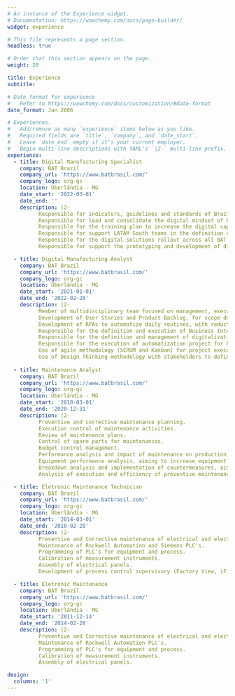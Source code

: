 ```yaml
---
# An instance of the Experience widget.
# Documentation: https://wowchemy.com/docs/page-builder/
widget: experience

# This file represents a page section.
headless: true

# Order that this section appears on the page.
weight: 20

title: Experience
subtitle:

# Date format for experience
#   Refer to https://wowchemy.com/docs/customization/#date-format
date_format: Jan 2006

# Experiences.
#   Add/remove as many `experience` items below as you like.
#   Required fields are `title`, `company`, and `date_start`.
#   Leave `date_end` empty if it's your current employer.
#   Begin multi-line descriptions with YAML's `|2-` multi-line prefix.
experience:
  - title: Digital Manufacturing Specialist
    company: BAT Brazil
    company_url: 'https://www.batbrasil.com/'
    company_logo: org-gc
    location: Uberlândia - MG
    date_start: '2022-03-01'
    date_end: ''
    description: |2-
          Responsible for indicators, guidelines and standards of Brazil factory's Digital Manufacturing area.
          Responsible for lead and consolidate the digital mindset of Brazil factory.
          Responsible for the training plan to increase the digital capabilities of employees.
          Responsible for support LATAM South teams in the definition of a roadmap for their digital transformation.
          Responsible for the digital solutions rollout across all BAT’s sites.
          Responsible for support the prototyping and development of digital solutions.

  - title: Digital Manufacturing Analyst
    company: BAT Brazil
    company_url: 'https://www.batbrasil.com/'
    company_logo: org-gc
    location: Uberlândia - MG
    date_start: '2021-01-01'
    date_end: '2022-02-28'
    description: |2-
          Member of multidisciplinary team focused on management, execution and prospection of innovation projects.
          Development of User Stories and Product Backlog, for scope definition of projects across manufacturing.
          Development of RPAs to automatize daily routines, with reduction of 40 hours per month of activities.
          Responsible for the definition and execution of Business Intelligence project for Human Resources area.
          Responsible for the definition and management of digitalization project for Production Planning area.
          Responsible for the execution of automatization project for Production Performance area.
          Use of agile methodology (SCRUM and Kanban) for project execution, and waterfall for project management.
          Use of Design Thinking methodology with stakeholders to define project's scope.
          
  - title: Maintenance Analyst
    company: BAT Brazil
    company_url: 'https://www.batbrasil.com/'
    company_logo: org-gc
    location: Uberlândia - MG
    date_start: '2018-03-01'
    date_end: '2020-12-31'
    description: |2-
          Preventive and corrective maintenance planning.
          Execution control of maintenance activities.
          Review of maintenance plans.
          Control of spare parts for maintenances.
          Budget control management.
          Performance analysis and impact of maintenance on production, aiming increase maintenance reliability.
          Equipment performance analysis, aiming to increase equipment productivity and efficiency.
          Breakdown analysis and implementation of countermeasures, aiming to eliminate equipment unavailability.
          Analysis of execution and efficiency of preventive maintenance orders.

  - title: Eletronic Maintenance Technician
    company: BAT Brazil
    company_url: 'https://www.batbrasil.com/'
    company_logo: org-gc
    location: Uberlândia - MG
    date_start: '2014-03-01'
    date_end: '2018-02-28'
    description: |2-
          Preventive and Corrective maintenance of electrical and electronic equipment.
          Maintenance of Rockwell Automation and Siemens PLC's.
          Programming of PLC's for equipment and process.
          Calibration of measurement instruments.
          Assembly of electrical panels.
          Development of process control supervisory (Factory View, iFix).

  - title: Eletronic Maintenance 
    company: BAT Brazil
    company_url: 'https://www.batbrasil.com/'
    company_logo: org-gc
    location: Uberlândia - MG
    date_start: '2011-12-14'
    date_end: '2014-02-28'
    description: |2-
          Preventive and Corrective maintenance of electrical and electronic equipment.
          Maintenance of Rockwell Automation PLC's.
          Programming of PLC's for equipment and process.
          Calibration of measurement instruments.
          Assembly of electrical panels.

design:
  columns: '1'
---
```

